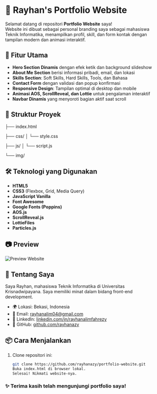 # 🎨 Rayhan's Portfolio Website

Selamat datang di repositori **Portfolio Website** saya!  
Website ini dibuat sebagai personal branding saya sebagai mahasiswa Teknik Informatika, menampilkan profil, skill, dan form kontak dengan tampilan modern dan animasi interaktif.

## 🚀 Fitur Utama

- **Hero Section Dinamis** dengan efek ketik dan background slideshow
- **About Me Section** berisi informasi pribadi, email, dan lokasi
- **Skills Section**: Soft Skills, Hard Skills, Tools, dan Bahasa
- **Contact Form** dengan validasi dan popup konfirmasi
- **Responsive Design**: Tampilan optimal di desktop dan mobile
- **Animasi AOS, ScrollReveal, dan Lottie** untuk pengalaman interaktif
- **Navbar Dinamis** yang menyoroti bagian aktif saat scroll

## 📁 Struktur Proyek

├── index.html 

├── css/
│ └── style.css 

├── js/
│ └── script.js 

└── img/ 


## 🛠️ Teknologi yang Digunakan

- **HTML5**
- **CSS3** (Flexbox, Grid, Media Query)
- **JavaScript Vanilla**
- **Font Awesome**
- **Google Fonts (Poppins)**
- **AOS.js**
- **ScrollReveal.js**
- **LottieFiles**
- **Particles.js**

## 📷 Preview

![Preview Website]([https://your-image-link.com](https://revou-coding-camp.github.io/codingcamp-30-jun-25-rayhanazy/))

## 🧠 Tentang Saya

Saya Rayhan, mahasiswa Teknik Informatika di Universitas Krisnadwipayana. Saya memiliki minat dalam bidang front-end development.

- 🌍 Lokasi: Bekasi, Indonesia  
- 📧 Email: rayhanalim04@gmail.com  
- 🔗 LinkedIn: [linkedin.com/in/rayhanalimfahrezy](https://linkedin.com/in/rayhanalimfahrezy)  
- 🐙 GitHub: [github.com/rayhanazy](https://github.com/rayhanazy)

## 📦 Cara Menjalankan

1. Clone repositori ini:
   ```bash
   git clone https://github.com/rayhanazy/portfolio-website.git
   Buka index.html di browser lokal.
   Selesai! Nikmati website-nya.

### ✨ Terima kasih telah mengunjungi portfolio saya!
